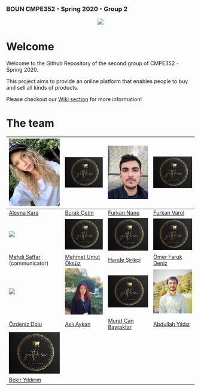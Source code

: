 ### BOUN CMPE352 - Spring 2020 - Group 2
<p align="center"> 
<img width="400" src="https://github.com/bounswe/bounswe2020group2/blob/master/milestone1/logo_circle.png">
</p>

# Welcome 

Welcome to the Github Repository of the second group of CMPE352 - Spring 2020.

This project aims to provide an online platform that enables people to buy and sell all kinds of products.
 
Please checkout our [Wiki section](https://github.com/bounswe/bounswe2020group2/wiki) for more information!
 
# The team

| <img src="https://github.com/bounswe/bounswe2020group2/blob/master/images/aleyna-kara.jpg" width="200px;"/> | <img src="https://github.com/bounswe/bounswe2020group2/blob/master/images/getflix-logo.png" width="200px;"/> | <img src="https://github.com/bounswe/bounswe2020group2/blob/master/images/furkan-nane.jpg" width="200px;"/> | <img src="https://github.com/bounswe/bounswe2020group2/blob/master/images/getflix-logo.png" width="200px;"/>  |
|---|---|---|---|
| [Aleyna Kara](https://github.com/bounswe/bounswe2020group2/wiki/Aleyna-Kara) |[Burak Çetin](https://github.com/bounswe/bounswe2020group2/wiki/Burak-Çetin) |[Furkan Nane](https://github.com/bounswe/bounswe2020group2/wiki/Furkan-Nane) |[Furkan Varol](https://github.com/bounswe/bounswe2020group2/wiki/Furkan-Varol) |
| <img src="https://github.com/bounswe/bounswe2020group2/blob/master/images/MehdiSaffar.jpg" width="200px;"/> |<img src="https://github.com/bounswe/bounswe2020group2/blob/master/images/getflix-logo.png" width="200px;"/> |<img src="https://github.com/bounswe/bounswe2020group2/blob/master/images/getflix-logo.png" width="200px;"/> |<img src="https://github.com/bounswe/bounswe2020group2/blob/master/images/getflix-logo.png" width="200px;"/> | 
| [Mehdi Saffar](https://github.com/bounswe/bounswe2020group2/wiki/Mehdi-Saffar) (communicator) | [Mehmet Umut Öksüz](https://github.com/bounswe/bounswe2020group2/wiki/Mehmet-Umut-Öksüz) | [Hande Şirikçi](https://github.com/bounswe/bounswe2020group2/wiki/hande-sirikci) | [Ömer Faruk Deniz](https://github.com/bounswe/bounswe2020group2/wiki/Ömer-Faruk-Deniz) | 
| <img src="https://github.com/bounswe/bounswe2020group2/blob/master/images/OzdenizDolu.jpg" width="200px;"/> |<img src="https://github.com/bounswe/bounswe2020group2/blob/master/images/asli-aykan.jpg" width="200px;"/> |<img src="https://github.com/bounswe/bounswe2020group2/blob/master/images/getflix-logo.png" width="200px;"/> |<img src="https://github.com/bounswe/bounswe2020group2/blob/master/images/abdullah.jpg" width="200px;"/> | 
| [Özdeniz Dolu](https://github.com/bounswe/bounswe2020group2/wiki/Özdeniz-Dolu) | [Aslı Aykan](https://github.com/bounswe/bounswe2020group2/wiki/Aslı-Aykan) |[Murat Can Bayraktar](https://github.com/bounswe/bounswe2020group2/wiki/Murat-Can-Bayraktar) | [Abdullah Yıldız](https://github.com/bounswe/bounswe2020group2/wiki/Abdullah-Yildiz) |
| <img src="https://github.com/bounswe/bounswe2020group2/blob/master/images/getflix-logo.png" width="200px;"/> |
| [Bekir Yıldırım](https://github.com/bounswe/bounswe2020group2/wiki/Bekir-Y%C4%B1ld%C4%B1r%C4%B1m) | 
